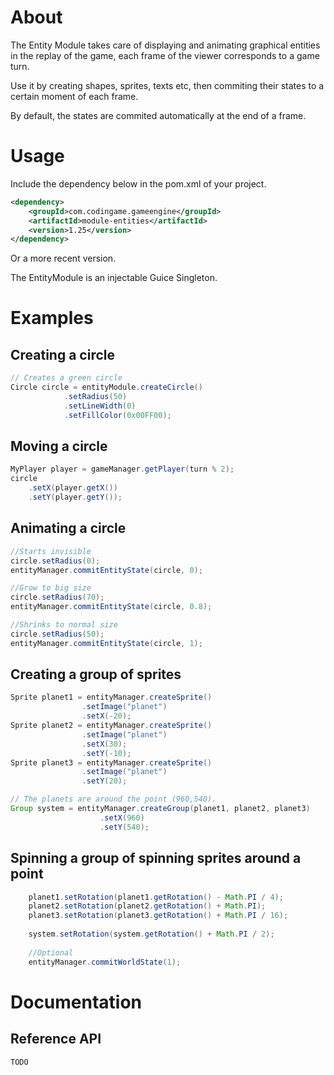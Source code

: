 # About

The Entity Module takes care of displaying and animating graphical entities in the replay of the game, each frame of the viewer corresponds to a game turn.

Use it by creating shapes, sprites, texts etc, then commiting their states to a certain moment of each frame.

By default, the states are commited automatically at the end of a frame.

# Usage

Include the dependency below in the pom.xml of your project.
```xml
<dependency>
	<groupId>com.codingame.gameengine</groupId>
	<artifactId>module-entities</artifactId>
	<version>1.25</version>
</dependency>
```
Or a more recent version.

The EntityModule is an injectable Guice Singleton.

# Examples

## Creating a circle
```java
// Creates a green circle
Circle circle = entityModule.createCircle()
			.setRadius(50)
			.setLineWidth(0)
			.setFillColor(0x00FF00);
```
## Moving a circle
```java
MyPlayer player = gameManager.getPlayer(turn % 2);
circle
	.setX(player.getX())
	.setY(player.getY());
```
## Animating a circle
```java
//Starts invisible
circle.setRadius(0);
entityManager.commitEntityState(circle, 0);

//Grow to big size
circle.setRadius(70);
entityManager.commitEntityState(circle, 0.8);

//Shrinks to normal size
circle.setRadius(50);
entityManager.commitEntityState(circle, 1);
```

## Creating a group of sprites
```java
Sprite planet1 = entityManager.createSprite()
				.setImage("planet")
				.setX(-20);
Sprite planet2 = entityManager.createSprite()
				.setImage("planet")
				.setX(30);
				.setY(-10);
Sprite planet3 = entityManager.createSprite()
				.setImage("planet")
				.setY(20);

// The planets are around the point (960,540).
Group system = entityManager.createGroup(planet1, planet2, planet3)
					.setX(960)
					.setY(540);
```

## Spinning a group of spinning sprites around a point
```java
	planet1.setRotation(planet1.getRotation() - Math.PI / 4);
	planet2.setRotation(planet2.getRotation() + Math.PI);
	planet3.setRotation(planet3.getRotation() + Math.PI / 16);
	
	system.setRotation(system.getRotation() + Math.PI / 2);
	
	//Optional
	entityManager.commitWorldState(1);
```
	
# Documentation
	
## Reference API
	TODO
